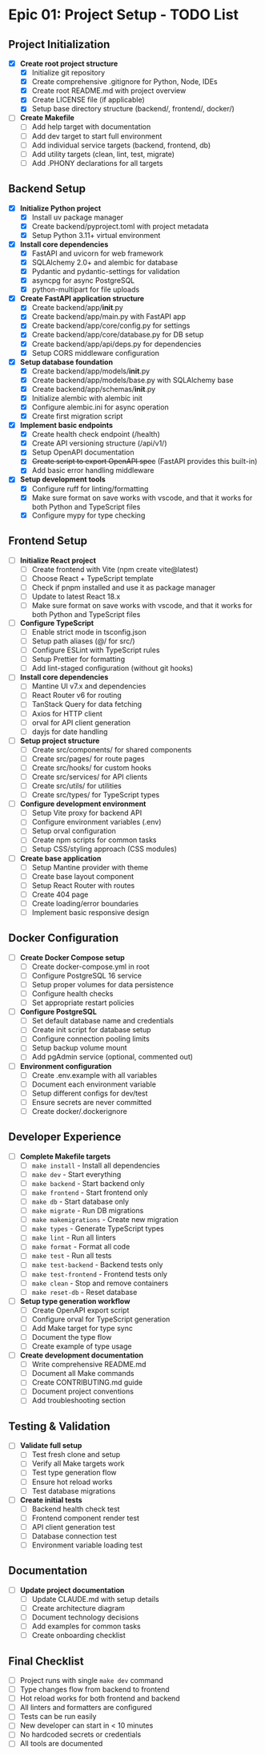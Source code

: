 # Epic 01: Project Setup - TODO List

## Project Initialization

- [x] **Create root project structure**
  - [x] Initialize git repository
  - [x] Create comprehensive .gitignore for Python, Node, IDEs
  - [x] Create root README.md with project overview
  - [x] Create LICENSE file (if applicable)
  - [x] Setup base directory structure (backend/, frontend/, docker/)

- [ ] **Create Makefile**
  - [ ] Add help target with documentation
  - [ ] Add dev target to start full environment
  - [ ] Add individual service targets (backend, frontend, db)
  - [ ] Add utility targets (clean, lint, test, migrate)
  - [ ] Add .PHONY declarations for all targets

## Backend Setup

- [x] **Initialize Python project**
  - [x] Install uv package manager
  - [x] Create backend/pyproject.toml with project metadata
  - [x] Setup Python 3.11+ virtual environment

- [x] **Install core dependencies**
  - [x] FastAPI and uvicorn for web framework
  - [x] SQLAlchemy 2.0+ and alembic for database
  - [x] Pydantic and pydantic-settings for validation
  - [x] asyncpg for async PostgreSQL
  - [x] python-multipart for file uploads

- [x] **Create FastAPI application structure**
  - [x] Create backend/app/**init**.py
  - [x] Create backend/app/main.py with FastAPI app
  - [x] Create backend/app/core/config.py for settings
  - [x] Create backend/app/core/database.py for DB setup
  - [x] Create backend/app/api/deps.py for dependencies
  - [x] Setup CORS middleware configuration

- [x] **Setup database foundation**
  - [x] Create backend/app/models/**init**.py
  - [x] Create backend/app/models/base.py with SQLAlchemy base
  - [x] Create backend/app/schemas/**init**.py
  - [x] Initialize alembic with alembic init
  - [x] Configure alembic.ini for async operation
  - [x] Create first migration script

- [x] **Implement basic endpoints**
  - [x] Create health check endpoint (/health)
  - [x] Create API versioning structure (/api/v1/)
  - [x] Setup OpenAPI documentation
  - [x] ~~Create script to export OpenAPI spec~~ (FastAPI provides this built-in)
  - [x] Add basic error handling middleware

- [x] **Setup development tools**
  - [x] Configure ruff for linting/formatting
  - [x] Make sure format on save works with vscode, and that it works for both Python and TypeScript files
  - [x] Configure mypy for type checking

## Frontend Setup

- [ ] **Initialize React project**
  - [ ] Create frontend with Vite (npm create vite@latest)
  - [ ] Choose React + TypeScript template
  - [ ] Check if pnpm installed and use it as package manager
  - [ ] Update to latest React 18.x
  - [ ] Make sure format on save works with vscode, and that it works for both Python and TypeScript files

- [ ] **Configure TypeScript**
  - [ ] Enable strict mode in tsconfig.json
  - [ ] Setup path aliases (@/ for src/)
  - [ ] Configure ESLint with TypeScript rules
  - [ ] Setup Prettier for formatting
  - [ ] Add lint-staged configuration (without git hooks)

- [ ] **Install core dependencies**
  - [ ] Mantine UI v7.x and dependencies
  - [ ] React Router v6 for routing
  - [ ] TanStack Query for data fetching
  - [ ] Axios for HTTP client
  - [ ] orval for API client generation
  - [ ] dayjs for date handling

- [ ] **Setup project structure**
  - [ ] Create src/components/ for shared components
  - [ ] Create src/pages/ for route pages
  - [ ] Create src/hooks/ for custom hooks
  - [ ] Create src/services/ for API clients
  - [ ] Create src/utils/ for utilities
  - [ ] Create src/types/ for TypeScript types

- [ ] **Configure development environment**
  - [ ] Setup Vite proxy for backend API
  - [ ] Configure environment variables (.env)
  - [ ] Setup orval configuration
  - [ ] Create npm scripts for common tasks
  - [ ] Setup CSS/styling approach (CSS modules)

- [ ] **Create base application**
  - [ ] Setup Mantine provider with theme
  - [ ] Create base layout component
  - [ ] Setup React Router with routes
  - [ ] Create 404 page
  - [ ] Create loading/error boundaries
  - [ ] Implement basic responsive design

## Docker Configuration

- [ ] **Create Docker Compose setup**
  - [ ] Create docker-compose.yml in root
  - [ ] Configure PostgreSQL 16 service
  - [ ] Setup proper volumes for data persistence
  - [ ] Configure health checks
  - [ ] Set appropriate restart policies

- [ ] **Configure PostgreSQL**
  - [ ] Set default database name and credentials
  - [ ] Create init script for database setup
  - [ ] Configure connection pooling limits
  - [ ] Setup backup volume mount
  - [ ] Add pgAdmin service (optional, commented out)

- [ ] **Environment configuration**
  - [ ] Create .env.example with all variables
  - [ ] Document each environment variable
  - [ ] Setup different configs for dev/test
  - [ ] Ensure secrets are never committed
  - [ ] Create docker/.dockerignore

## Developer Experience

- [ ] **Complete Makefile targets**
  - [ ] `make install` - Install all dependencies
  - [ ] `make dev` - Start everything
  - [ ] `make backend` - Start backend only
  - [ ] `make frontend` - Start frontend only
  - [ ] `make db` - Start database only
  - [ ] `make migrate` - Run DB migrations
  - [ ] `make makemigrations` - Create new migration
  - [ ] `make types` - Generate TypeScript types
  - [ ] `make lint` - Run all linters
  - [ ] `make format` - Format all code
  - [ ] `make test` - Run all tests
  - [ ] `make test-backend` - Backend tests only
  - [ ] `make test-frontend` - Frontend tests only
  - [ ] `make clean` - Stop and remove containers
  - [ ] `make reset-db` - Reset database

- [ ] **Setup type generation workflow**
  - [ ] Create OpenAPI export script
  - [ ] Configure orval for TypeScript generation
  - [ ] Add Make target for type sync
  - [ ] Document the type flow
  - [ ] Create example of type usage

- [ ] **Create development documentation**
  - [ ] Write comprehensive README.md
  - [ ] Document all Make commands
  - [ ] Create CONTRIBUTING.md guide
  - [ ] Document project conventions
  - [ ] Add troubleshooting section

## Testing & Validation

- [ ] **Validate full setup**
  - [ ] Test fresh clone and setup
  - [ ] Verify all Make targets work
  - [ ] Test type generation flow
  - [ ] Ensure hot reload works
  - [ ] Test database migrations

- [ ] **Create initial tests**
  - [ ] Backend health check test
  - [ ] Frontend component render test
  - [ ] API client generation test
  - [ ] Database connection test
  - [ ] Environment variable loading test

## Documentation

- [ ] **Update project documentation**
  - [ ] Update CLAUDE.md with setup details
  - [ ] Create architecture diagram
  - [ ] Document technology decisions
  - [ ] Add examples for common tasks
  - [ ] Create onboarding checklist

## Final Checklist

- [ ] Project runs with single `make dev` command
- [ ] Type changes flow from backend to frontend
- [ ] Hot reload works for both frontend and backend
- [ ] All linters and formatters are configured
- [ ] Tests can be run easily
- [ ] New developer can start in < 10 minutes
- [ ] No hardcoded secrets or credentials
- [ ] All tools are documented

